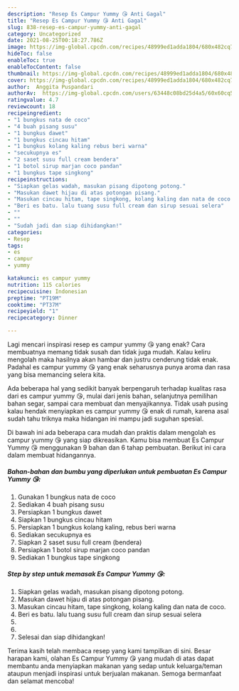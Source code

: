 ```yaml
---
description: "Resep Es Campur Yummy 😘 Anti Gagal"
title: "Resep Es Campur Yummy 😘 Anti Gagal"
slug: 838-resep-es-campur-yummy-anti-gagal
category: Uncategorized
date: 2021-08-25T00:18:27.786Z
image: https://img-global.cpcdn.com/recipes/48999ed1adda1804/680x482cq70/es-campur-yummy-foto-resep-utama.jpg
hideToc: false
enableToc: true
enableTocContent: false
thumbnail: https://img-global.cpcdn.com/recipes/48999ed1adda1804/680x482cq70/es-campur-yummy-foto-resep-utama.jpg
cover: https://img-global.cpcdn.com/recipes/48999ed1adda1804/680x482cq70/es-campur-yummy-foto-resep-utama.jpg
author:  Anggita Puspandari
authorAv:  https://img-global.cpcdn.com/users/63448c08bd25d4a5/60x60cq50/avatar.jpg
ratingvalue: 4.7
reviewcount: 18
recipeingredient:
- "1 bungkus nata de coco"
- "4 buah pisang susu"
- "1 bungkus dawet"
- "1 bungkus cincau hitam"
- "1 bungkus kolang kaling rebus beri warna"
- "secukupnya es"
- "2 saset susu full cream bendera"
- "1 botol sirup marjan coco pandan"
- "1 bungkus tape singkong"
recipeinstructions:
- "Siapkan gelas wadah, masukan pisang dipotong potong."
- "Masukan dawet hijau di atas potongan pisang."
- "Masukan cincau hitam, tape singkong, kolang kaling dan nata de coco."
- "Beri es batu. lalu tuang susu full cream dan sirup sesuai selera"
- ""
- ""
- "Sudah jadi dan siap dihidangkan!"
categories:
- Resep
tags:
- es
- campur
- yummy

katakunci: es campur yummy 
nutrition: 115 calories
recipecuisine: Indonesian
preptime: "PT19M"
cooktime: "PT37M"
recipeyield: "1"
recipecategory: Dinner

---
```



Lagi mencari inspirasi resep es campur yummy 😘 yang enak? Cara membuatnya memang tidak susah dan tidak juga mudah. Kalau keliru mengolah maka hasilnya akan hambar dan justru cenderung tidak enak. Padahal es campur yummy 😘 yang enak seharusnya punya aroma dan rasa yang bisa memancing selera kita.


Ada beberapa hal yang sedikit banyak berpengaruh terhadap kualitas rasa dari es campur yummy 😘, mulai dari jenis bahan, selanjutnya pemilihan bahan segar, sampai cara membuat dan menyajikannya. Tidak usah pusing kalau hendak menyiapkan es campur yummy 😘 enak di rumah, karena asal sudah tahu triknya maka hidangan ini mampu jadi suguhan spesial.




Di bawah ini ada beberapa cara mudah dan praktis dalam mengolah es campur yummy 😘 yang siap dikreasikan. Kamu bisa membuat Es Campur Yummy 😘 menggunakan 9 bahan dan 6 tahap pembuatan. Berikut ini cara dalam membuat hidangannya.

<!--inarticleads1-->

##### Bahan-bahan dan bumbu yang diperlukan untuk pembuatan Es Campur Yummy 😘:

1. Gunakan 1 bungkus nata de coco
1. Sediakan 4 buah pisang susu
1. Persiapkan 1 bungkus dawet
1. Siapkan 1 bungkus cincau hitam
1. Persiapkan 1 bungkus kolang kaling, rebus beri warna
1. Sediakan secukupnya es
1. Siapkan 2 saset susu full cream (bendera)
1. Persiapkan 1 botol sirup marjan coco pandan
1. Sediakan 1 bungkus tape singkong




<!--inarticleads2-->

##### Step by step untuk memasak Es Campur Yummy 😘:

1. Siapkan gelas wadah, masukan pisang dipotong potong.
1. Masukan dawet hijau di atas potongan pisang.
1. Masukan cincau hitam, tape singkong, kolang kaling dan nata de coco.
1. Beri es batu. lalu tuang susu full cream dan sirup sesuai selera
1. 
1. 
1. Selesai dan siap dihidangkan!



Terima kasih telah membaca resep yang kami tampilkan di sini. Besar harapan kami, olahan Es Campur Yummy 😘 yang mudah di atas dapat membantu anda menyiapkan makanan yang sedap untuk keluarga/teman ataupun menjadi inspirasi untuk berjualan makanan. Semoga bermanfaat dan selamat mencoba!
